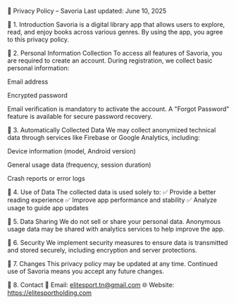 📜 Privacy Policy – Savoria
Last updated: June 10, 2025

🔹 1. Introduction
Savoria is a digital library app that allows users to explore, read, and enjoy books across various genres. By using the app, you agree to this privacy policy.

🔹 2. Personal Information Collection
To access all features of Savoria, you are required to create an account. During registration, we collect basic personal information:

Email address

Encrypted password

Email verification is mandatory to activate the account. A "Forgot Password" feature is available for secure password recovery.

🔹 3. Automatically Collected Data
We may collect anonymized technical data through services like Firebase or Google Analytics, including:

Device information (model, Android version)

General usage data (frequency, session duration)

Crash reports or error logs

🔹 4. Use of Data
The collected data is used solely to:
✅ Provide a better reading experience
✅ Improve app performance and stability
✅ Analyze usage to guide app updates

🔹 5. Data Sharing
We do not sell or share your personal data. Anonymous usage data may be shared with analytics services to help improve the app.

🔹 6. Security
We implement security measures to ensure data is transmitted and stored securely, including encryption and server protections.

🔹 7. Changes
This privacy policy may be updated at any time. Continued use of Savoria means you accept any future changes.

🔹 8. Contact
📧 Email: elitesport.tn@gmail.com
🌐 Website: https://elitesportholding.com
